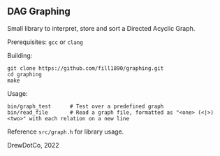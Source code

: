 ## DAG Graphing

Small library to interpret, store and sort a Directed Acyclic Graph.

Prerequisites: `gcc` or `clang`

Building:

```
git clone https://github.com/fill1890/graphing.git
cd graphing
make
```

Usage:

```
bin/graph_test      # Test over a predefined graph
bin/read_file       # Read a graph file, formatted as "<one> (<|>) <two>" with each relation on a new line
```

Reference `src/graph.h` for library usage.

DrewDotCo, 2022
